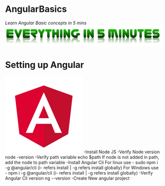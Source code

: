 # AngularBasics
*Learn Angular Basic concepts in 5 mins*
![Everything in 5 min](assets/everythingin5mins.png)

# Setting up Angular
![Angular](assets/angular.png)
-Install Node JS
 -Verify Node version
   node -version
 -Verify path variable
   echo $path
   If node is not added in path, add the node to path variable
-Install Angular Cli
 For linux use - sudo npm i -g @angular/cli (i- refers install | -g refers install globally)
 For Windows use - npm i -g @angular/cli
 (i- refers install | -g refers install globally)
 -Verify Angular Cli version
  ng --version
-Create New angular project
